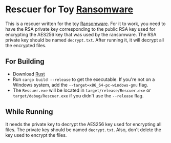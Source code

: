 # Rescuer for Toy [Ransomware](https://github.com/SlemimanPzz/Ransomware.git)

This is a rescuer written for the toy [Ransomware](https://github.com/SlemimanPzz/Ransomware.git). For it to work, you need to have the RSA private key corresponding to the public RSA key used for encrypting the AES256 key that was used by the ransomware. The RSA private key should be named `decrypt.txt`. After running it, it will decrypt all the encrypted files.

## For Building
- Download [Rust](https://www.rust-lang.org/tools/install)
- Run `cargo build --release` to get the executable. If you're not on a Windows system, add the `--target=x86_64-pc-windows-gnu` flag.
- The `Rescuer.exe` will be located in `target/release/Rescuer.exe` or `target/debug/Rescuer.exe` if you didn't use the `--release` flag.

## While Running
It needs the private key to decrypt the AES256 key used for encrypting all files. The private key should be named `decrypt.txt`. Also, don't delete the key used to encrypt the files.
